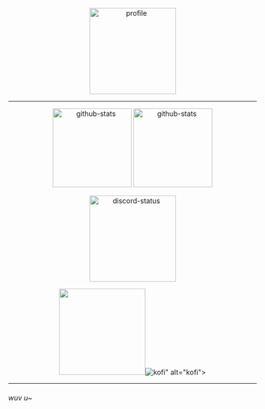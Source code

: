 <p align="center" width="100%">
    <img height="175px" src="https://i.imgur.com/W6mUoiN.png" alt="profile">
</p>
<hr>
<p align="center" width="100%">
    <img height="160px" src="https://github-readme-stats-git-masterrstaa-rickstaa.vercel.app/api?username=soevielofficial&theme=radical&hide_border=false&include_all_commits=true&count_private=false" alt="github-stats">
    <img height="160px" src="https://github-readme-stats-git-masterrstaa-rickstaa.vercel.app/api/top-langs/?username=soevielofficial&theme=radical&hide_border=false&include_all_commits=true&count_private=false&layout=compact" alt="github-stats">
</p>
<p align="center" width="100%">
    <img height="175px" src="https://lanyard.cnrad.dev/api/442224069899976707?theme=dark&amp;hideDiscrim=true" alt="discord-status">
</p>
<p align="center" width="100%">
    <img height="175px" src="<a href="https://ko-fi.com/soevielofficial"><img src="https://i.imgur.com/NK1Brs5.png" alt="kofi"/></a>" alt="kofi">
</p>
<hr>
<h6 align="left">wuv u~</h6>
